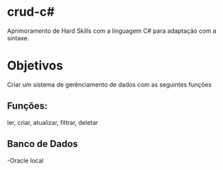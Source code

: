 # crud-c#
Aprimoramento de Hard Skills com a linguagem C# para adaptação com a sintaxe.

# Objetivos
Criar um sistema de gerênciamento de dados com as seguintes funções

<h2>Funções: </h2>
ler, criar, atualizar, filtrar, deletar

<h2>Banco de Dados</h2>
-Oracle local
